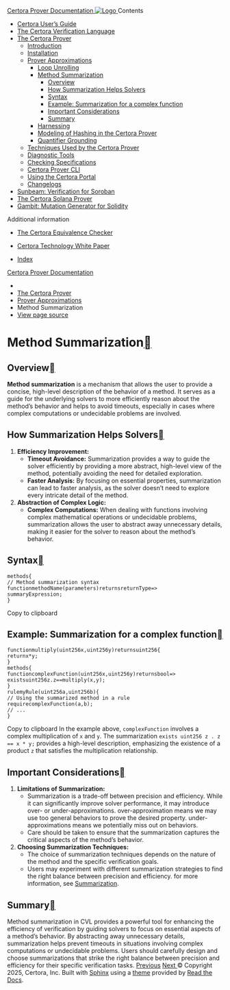 [ Certora Prover Documentation ![Logo](https://docs.certora.com/en/latest/_static/Certora_Logo_Black.svg) ](https://docs.certora.com/en/latest/index.html)
Contents
  * [Certora User’s Guide](https://docs.certora.com/en/latest/docs/user-guide/index.html)
  * [The Certora Verification Language](https://docs.certora.com/en/latest/docs/cvl/index.html)
  * [The Certora Prover](https://docs.certora.com/en/latest/docs/prover/index.html)
    * [Introduction](https://docs.certora.com/en/latest/docs/prover/intro.html)
    * [Installation](https://docs.certora.com/en/latest/docs/user-guide/install.html)
    * [Prover Approximations](https://docs.certora.com/en/latest/docs/prover/approx/index.html)
      * [Loop Unrolling](https://docs.certora.com/en/latest/docs/prover/approx/loops.html)
      * [Method Summarization](https://docs.certora.com/en/latest/docs/prover/approx/summarization.html)
        * [Overview](https://docs.certora.com/en/latest/docs/prover/approx/summarization.html#overview)
        * [How Summarization Helps Solvers](https://docs.certora.com/en/latest/docs/prover/approx/summarization.html#how-summarization-helps-solvers)
        * [Syntax](https://docs.certora.com/en/latest/docs/prover/approx/summarization.html#syntax)
        * [Example: Summarization for a complex function](https://docs.certora.com/en/latest/docs/prover/approx/summarization.html#example-summarization-for-a-complex-function)
        * [Important Considerations](https://docs.certora.com/en/latest/docs/prover/approx/summarization.html#important-considerations)
        * [Summary](https://docs.certora.com/en/latest/docs/prover/approx/summarization.html#summary)
      * [Harnessing](https://docs.certora.com/en/latest/docs/prover/approx/harnessing.html)
      * [Modeling of Hashing in the Certora Prover](https://docs.certora.com/en/latest/docs/prover/approx/hashing.html)
      * [Quantifier Grounding](https://docs.certora.com/en/latest/docs/prover/approx/grounding.html)
    * [Techniques Used by the Certora Prover](https://docs.certora.com/en/latest/docs/prover/techniques/index.html)
    * [Diagnostic Tools](https://docs.certora.com/en/latest/docs/prover/diagnosis/index.html)
    * [Checking Specifications](https://docs.certora.com/en/latest/docs/prover/checking/index.html)
    * [Certora Prover CLI](https://docs.certora.com/en/latest/docs/prover/cli/index.html)
    * [Using the Certora Portal](https://docs.certora.com/en/latest/docs/prover/portal/using.html)
    * [Changelogs](https://docs.certora.com/en/latest/docs/prover/changelog/index.html)
  * [Sunbeam: Verification for Soroban](https://docs.certora.com/en/latest/docs/sunbeam/index.html)
  * [The Certora Solana Prover](https://docs.certora.com/en/latest/docs/solana/index.html)
  * [Gambit: Mutation Generator for Solidity](https://docs.certora.com/en/latest/docs/gambit/index.html)


Additional information
  * [The Certora Equivalence Checker](https://docs.certora.com/en/latest/docs/equiv-check/index.html)
  * [Certora Technology White Paper](https://docs.certora.com/en/latest/docs/whitepaper/index.html)


  * [Index](https://docs.certora.com/en/latest/genindex.html)


[Certora Prover Documentation](https://docs.certora.com/en/latest/index.html)
  * [](https://docs.certora.com/en/latest/index.html)
  * [The Certora Prover](https://docs.certora.com/en/latest/docs/prover/index.html)
  * [Prover Approximations](https://docs.certora.com/en/latest/docs/prover/approx/index.html)
  * Method Summarization
  * [ View page source](https://docs.certora.com/en/latest/_sources/docs/prover/approx/summarization.md.txt)


# Method Summarization[](https://docs.certora.com/en/latest/docs/prover/approx/summarization.html#method-summarization "Link to this heading")
## Overview[](https://docs.certora.com/en/latest/docs/prover/approx/summarization.html#overview "Link to this heading")
**Method summarization** is a mechanism that allows the user to provide a concise, high-level description of the behavior of a method. It serves as a guide for the underlying solvers to more efficiently reason about the method’s behavior and helps to avoid timeouts, especially in cases where complex computations or undecidable problems are involved.
## How Summarization Helps Solvers[](https://docs.certora.com/en/latest/docs/prover/approx/summarization.html#how-summarization-helps-solvers "Link to this heading")
  1. **Efficiency Improvement:**
     * **Timeout Avoidance:** Summarization provides a way to guide the solver efficiently by providing a more abstract, high-level view of the method, potentially avoiding the need for detailed exploration.
     * **Faster Analysis:** By focusing on essential properties, summarization can lead to faster analysis, as the solver doesn’t need to explore every intricate detail of the method.
  2. **Abstraction of Complex Logic:**
     * **Complex Computations:** When dealing with functions involving complex mathematical operations or undecidable problems, summarization allows the user to abstract away unnecessary details, making it easier for the solver to reason about the method’s behavior.


## Syntax[](https://docs.certora.com/en/latest/docs/prover/approx/summarization.html#syntax "Link to this heading")
```
methods{
// Method summarization syntax
functionmethodName(parameters)returnsreturnType=>
summaryExpression;
}

```
Copy to clipboard
## Example: Summarization for a complex function[](https://docs.certora.com/en/latest/docs/prover/approx/summarization.html#example-summarization-for-a-complex-function "Link to this heading")
```
functionmultiply(uint256x,uint256y)returnsuint256{
returnx*y;
}
methods{
functioncomplexFunction(uint256x,uint256y)returnsbool=>
existsuint256z.z==multiply(x,y);
}
rulemyRule(uint256a,uint256b){
// Using the summarized method in a rule
requirecomplexFunction(a,b);
// ...
}

```
Copy to clipboard
In the example above, `complexFunction` involves a complex multiplication of `x` and `y`. The summarization `exists uint256 z . z == x * y;` provides a high-level description, emphasizing the existence of a product `z` that satisfies the multiplication relationship.
## Important Considerations[](https://docs.certora.com/en/latest/docs/prover/approx/summarization.html#important-considerations "Link to this heading")
  1. **Limitations of Summarization:**
     * Summarization is a trade-off between precision and efficiency. While it can significantly improve solver performance, it may introduce over- or under-approximations. over-approximation means we may use too general behaviors to prove the desired property. under-approximations means we potentially miss out on behaviors.
     * Care should be taken to ensure that the summarization captures the critical aspects of the method’s behavior.
  2. **Choosing Summarization Techniques:**
     * The choice of summarization techniques depends on the nature of the method and the specific verification goals.
     * Users may experiment with different summarization strategies to find the right balance between precision and efficiency. for more information, see [Summarization](https://docs.certora.com/en/latest/docs/cvl/methods.html).


## Summary[](https://docs.certora.com/en/latest/docs/prover/approx/summarization.html#summary "Link to this heading")
Method summarization in CVL provides a powerful tool for enhancing the efficiency of verification by guiding solvers to focus on essential aspects of a method’s behavior. By abstracting away unnecessary details, summarization helps prevent timeouts in situations involving complex computations or undecidable problems. Users should carefully design and choose summarizations that strike the right balance between precision and efficiency for their specific verification tasks.
[ Previous](https://docs.certora.com/en/latest/docs/prover/approx/loops.html "Loop Unrolling") [Next ](https://docs.certora.com/en/latest/docs/prover/approx/harnessing.html "Harnessing")
© Copyright 2025, Certora, Inc.
Built with [Sphinx](https://www.sphinx-doc.org/) using a [theme](https://github.com/readthedocs/sphinx_rtd_theme) provided by [Read the Docs](https://readthedocs.org). 
